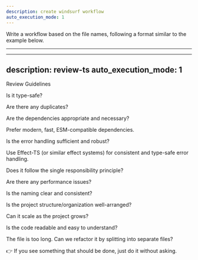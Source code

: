 ```yaml
---
description: create windsurf workflow
auto_execution_mode: 1
---
```


Write a workflow based on the file names, following a format similar to the example below.


-------------------------


---
description: review-ts
auto_execution_mode: 1
---

Review Guidelines

Is it type-safe?

Are there any duplicates?

Are the dependencies appropriate and necessary?

Prefer modern, fast, ESM-compatible dependencies.

Is the error handling sufficient and robust?

Use Effect-TS (or similar effect systems) for consistent and type-safe error handling.

Does it follow the single responsibility principle?

Are there any performance issues?

Is the naming clear and consistent?

Is the project structure/organization well-arranged?

Can it scale as the project grows?

Is the code readable and easy to understand?

The file is too long. Can we refactor it by splitting into separate files?

👉 If you see something that should be done, just do it without asking.